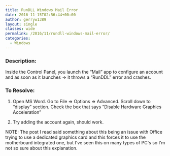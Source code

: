 ```yaml
---
title: RunDLL Windows Mail Error
date: 2016-11-15T02:56:44+00:00
author: gerryw1389
layout: single
classes: wide
permalink: /2016/11/rundll-windows-mail-error/
categories:
  - Windows
---
```

<!--more-->

### Description:

Inside the Control Panel, you launch the &#8220;Mail&#8221; app to configure an account and as soon as it launches => it throws a &#8220;RunDDL&#8221; error and crashes.

### To Resolve:

1. Open MS Word. Go to File => Options => Advanced. Scroll down to &#8220;display&#8221; section. Check the box that says &#8220;Disable Hardware Graphics Acceleration&#8221;

2. Try adding the account again, should work.

NOTE: The post I read said something about this being an issue with Office trying to use a dedicated graphics card and this forces it to use the motherboard integrated one, but I've seen this on many types of PC's so I'm not so sure about this explanation.